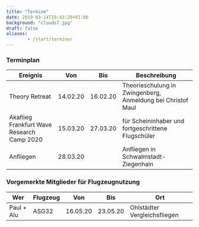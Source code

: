 ```yaml
---
title: "Termine"
date: 2019-03-14T19:43:28+01:00
background: "clouds7.jpg"
draft: false
aliases:
        - /start/termine/
---
```


### Terminplan

**Ereignis** | **Von** | **Bis** | **Beschreibung**
---- | ---- | ---- | ----
Theory Retreat | 14.02.20 | 16.02.20 | Theorieschulung in Zwingenberg, Anmeldung bei Christof Maul
Akaflieg Frankfurt Wave Research Camp 2020 | 15.03.20 | 27.03.20 | für Scheininhaber und fortgeschrittene Flugschüler
Anfliegen | 28.03.20 | | Anfliegen in Schwalmstadt-Ziegenhain

### Vorgemerkte Mitglieder für Flugzeugnutzung

**Wer** | **Flugzeug** | **Von** | **Bis** | **Ort**
---- | ---- | ---- | ---- | ----
Paul + Alu | ASG32 | 16.05.20 | 23.05.20 | Ohlstädter Vergleichsfliegen

